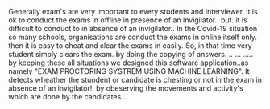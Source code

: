 Generally exam's are very important to every students and Interviewer.
it is ok to conduct the exams in offline in presence of an invigilator..
but. it is difficult to conduct to in absence of an invigilator..
In the Covid-19 situation so many schools, organisations are conduct the exams in online itself only.
then it is easy to cheat and clear the exams in easily.
So, in that time very student simply clears the exam. by doing the copying of answers.
..
...
.....
by keeping these all situations we designed this software application..as namely "EXAM PROCTORING SYSTREM USING MACHINE LEARNING".
It detects wheather the stundent or candidate is chesting or not in the exam in absence of an invigilator!.
by obeserving the movements and activity's which are done by the candidates...
